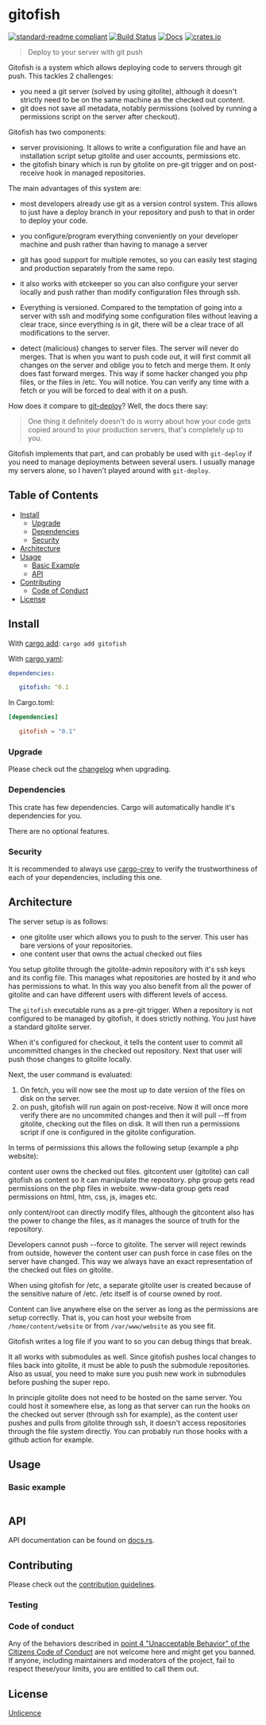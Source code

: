 # gitofish

[![standard-readme compliant](https://img.shields.io/badge/readme%20style-standard-brightgreen.svg?style=flat-square)](https://github.com/RichardLitt/standard-readme)
[![Build Status](https://github.com/najamelan/gitofish/workflows/ci/badge.svg?branch=release)](https://github.com/najamelan/gitofish/actions)
[![Docs](https://docs.rs/gitofish/badge.svg)](https://docs.rs/gitofish)
[![crates.io](https://img.shields.io/crates/v/gitofish.svg)](https://crates.io/crates/gitofish)


> Deploy to your server with git push

Gitofish is a system which allows deploying code to servers through git push. This tackles 2 challenges:
- you need a git server (solved by using gitolite), although it doesn't strictly need to be on the same machine as the checked out content.
- git does not save all metadata, notably permissions (solved by running a permissions script on the server after checkout).

Gitofish has two components:
- server provisioning. It allows to write a configuration file and have an installation script setup gitolite and
  user accounts, permissions etc.
- the gitofish binary which is run by gitolite on pre-git trigger and on post-receive hook in managed repositories.

The main advantages of this system are:
- most developers already use git as a version control system. This allows to just have a deploy branch in your repository
  and push to that in order to deploy your code.
- you configure/program everything conveniently on your developer machine and push rather than having to manage a server

- git has good support for multiple remotes, so you can easily test staging and production separately from the same repo.
- it also works with etckeeper so you can also configure your server locally and push rather than modify configuration files
  through ssh.
- Everything is versioned. Compared to the temptation of going into a server with ssh and modifying some configuration files
  without leaving a clear trace, since everything is in git, there will be a clear trace of all modifications to the server.
- detect (malicious) changes to server files. The server will never do merges. That is when you want to push code out,
  it will first commit all changes on the server and oblige you to fetch and merge them. It only does fast forward merges.
  This way if some hacker changed you php files, or the files in /etc. You will notice. You can verify any time with a
  fetch or you will be forced to deal with it on a push.

How does it compare to [git-deploy](https://github.com/git-deploy/git-deploy)? Well, the docs there say:

> One thing it definitely doesn't do is worry about how your code gets copied around to your production servers, that's completely up to you.

Gitofish implements that part, and can probably be used with `git-deploy` if you need to manage deployments between several users.
I usually manage my servers alone, so I haven't played around with `git-deploy`.

## Table of Contents

- [Install](#install)
   - [Upgrade](#upgrade)
   - [Dependencies](#dependencies)
   - [Security](#security)
- [Architecture](#architecture)
- [Usage](#usage)
   - [Basic Example](#basic-example)
   - [API](#api)
- [Contributing](#contributing)
   - [Code of Conduct](#code-of-conduct)
- [License](#license)


## Install
With [cargo add](https://github.com/killercup/cargo-edit):
`cargo add gitofish`

With [cargo yaml](https://gitlab.com/storedbox/cargo-yaml):
```yaml
dependencies:

   gitofish: ^0.1
```

In Cargo.toml:
```toml
[dependencies]

   gitofish = "0.1"
```

### Upgrade

Please check out the [changelog](https://github.com/najamelan/gitofish/blob/release/CHANGELOG.md) when upgrading.


### Dependencies

This crate has few dependencies. Cargo will automatically handle it's dependencies for you.

There are no optional features.


### Security

It is recommended to always use [cargo-crev](https://github.com/crev-dev/cargo-crev) to verify the trustworthiness of each of your dependencies, including this one.


## Architecture

The server setup is as follows:

- one gitolite user which allows you to push to the server. This user has bare versions of your repositories.
- one content user that owns the actual checked out files

You setup gitolite through the gitolite-admin repository with it's ssh keys and its config file. This manages
what repositories are hosted by it and who has permissions to what. In this way you also benefit from all the
power of gitolite and can have different users with different levels of access.

The `gitofish` executable runs as a pre-git trigger. When a repository is not configured to be managed by gitofish,
it does strictly nothing. You just have a standard gitolite server.

When it's configured for checkout, it tells the content user to commit all uncommitted changes in the checked out
repository. Next that user will push those changes to gitolite locally.

Next, the user command is evaluated:

1. On fetch, you will now see the most up to date version of the files on disk on the server.
2. on push, gitofish will run again on post-receive. Now it will once more verify there are no
   uncommited changes and then it will pull --ff from gitolite, checking out the files on disk.
   It will then run a permissions script if one is configured in the gitolite configuration.

In terms of permissions this allows the following setup (example a php website):

content user owns the checked out files.
gitcontent user (gitolite) can call gitofish as content so it can manipulate the repository.
php group gets read permissions on the php files in website.
www-data group gets read permissions on html, htm, css, js, images etc.

only content/root can directly modify files, although the gitcontent also has the power to change the files,
as it manages the source of truth for the repository.

Developers cannot push --force to gitolite. The server will reject rewinds from outside, however the content user
can push force in case files on the server have changed. This way we always have an exact representation of the checked out
files on gitolite.

When using gitofish for /etc, a separate gitolite user is created because of the sensitive nature of /etc. /etc itself is of
course owned by root.

Content can live anywhere else on the server as long as the permissions are setup correctly. That is, you can host your website
from `/home/content/website` or from `/var/www/website` as you see fit.

Gitofish writes a log file if you want to so you can debug things that break.

It all works with submodules as well. Since gitofish pushes local changes to files back into gitolite, it must be able to push
the submodule repositories. Also as usual, you need to make sure you push new work in submodules before pushing the super repo.

In principle gitolite does not need to be hosted on the same server. You could host it somewhere else, as long as that server
can run the hooks on the checked out server (through ssh for example), as the content user pushes and pulls from gitolite through ssh,
it doesn't access repositories through the file system directly. You can probably run those hooks with a github action for example.


## Usage



### Basic example

```rust

```

## API

API documentation can be found on [docs.rs](https://docs.rs/gitofish).


## Contributing

Please check out the [contribution guidelines](https://github.com/najamelan/gitofish/blob/release/CONTRIBUTING.md).


### Testing


### Code of conduct

Any of the behaviors described in [point 4 "Unacceptable Behavior" of the Citizens Code of Conduct](https://github.com/stumpsyn/policies/blob/master/citizen_code_of_conduct.md#4-unacceptable-behavior) are not welcome here and might get you banned. If anyone, including maintainers and moderators of the project, fail to respect these/your limits, you are entitled to call them out.

## License

[Unlicence](https://unlicense.org/)

